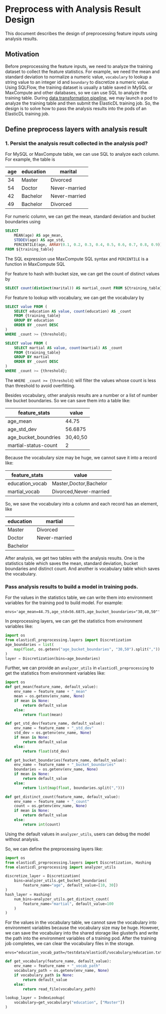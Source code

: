 # Preprocess with Analysis Result Design
This document describes the design of preprocessing feature inputs using analysis results.

## Motivation
Before preprocessing the feature inputs, we need to analyze the training dataset to collect the feature statistics. For example, we need the mean and standard deviation to normalize a numeric value, `vocabulary` to lookup a string value to an integer id and `boundary` to discretize a numeric value. Using SQLFlow, the training dataset is usually a table saved in MySQL or MaxCompute and other databases, so we can use SQL to analyze the training table. During [data transformation pipeline](https://github.com/sql-machine-learning/elasticdl/blob/develop/docs/designs/data_transform.md), we may launch a pod to analyze the training table and then submit the ElasticDL training job. So, the design is to solve how to pass the analysis results into the pods of an ElasticDL training job.

## Define preprocess layers with analysis result

### 1. Persist the analysis result collected in the analysis pod?
For MySQL or MaxCompute table, we can use SQL to analyze each column. For example, the table is

|  age | education | marital |
| ---- | --- | --- |
|  34  | Master | Divorced |
|  54  | Doctor | Never-married |
|  42  | Bachelor | Never-married |
|  49  | Bachelor | Divorced |

For numeric column, we can get the mean, standard deviation and bucket boundaries using
```sql
SELECT 
    MEAN(age) AS age_mean,
    STDDEV(age) AS age_std,
    PERCENTILE(age, ARRAY(0.1, 0.2, 0.3, 0.4, 0.5, 0.6, 0.7, 0.8, 0.9)) AS age_bucket_boundaries 
FROM ${training_table}
```
The SQL expression use MaxCompute SQL syntax and `PERCENTILE` is a function in MaxCompute SQL

For feature to hash with bucket size, we can get the count of distinct values by 
```sql
SELECT count(distinct(marital)) AS martial_count FROM ${training_table}
```

For feature to lookup with vocabulary, we can get the vocabulary by
```sql
SELECT value FROM (
    SELECT education AS value, count(education) AS _count
    FROM {training_table}
    GROUP BY education
    ORDER BY _count DESC
)
WHERE _count >= {threshold};

SELECT value FROM (
    SELECT martial AS value, count(martial) AS _count
    FROM {training_table}
    GROUP BY martial
    ORDER BY _count DESC
)
WHERE _count >= {threshold};
```
The `WHERE _count >= {threshold}` will filter the values whose count is less than threshold to avoid overfitting.

Besides vocabulary, other analysis results are a number or a list of number like bucket boundaries. So we can save them into a table like:

|  feature_stats | value | 
| ---- | --- | 
|  age_mean  | 44.75 |
|  age_std_dev  | 56.6875 | 
|  age_bucket_boundries  | 30,40,50 | 
| martial-status-count  | 2 | 

Because the vocabulary size may be huge, we cannot save it into a record like:

|  feature_stats | value | 
| ---- | --- |  
| education_vocab  | Master,Doctor,Bachelor |
| martial_vocab  | Divorced,Never-married |

So, we save the vocabulary into a column and each record has an element, like

| education | martial | 
| ---- | --- |  
| Master  | Divorced |
| Doctor  | Never-married |
| Bachelor|  |

After analysis, we get two tables with the analysis results. One is the statistics table which saves the mean, standard deviation, bucket boundaries and distinct count. And another is vocabulary table which saves the vocabulary.

### Pass analysis results to build a model in training pods.
For the values in the statistics table, we can write them into environment variables for the training pod to build model. For example:
```shell
envs='age_mean=44.75,age_std=56.6875,age_bucket_boundaries="30,40,50"'
```
In preprocessing layers, we can get the statistics from environment variables like:
```python
import os
from elasticdl_preprocessing.layers import Discretization
age_boundaries = list(
    map(float, os.getenv("age_bucket_boundaries", "30,50").split(","))
)
layer = Discretization(bins=age_boundaries)
```
Further, we can provide an `analyzer_utils` in `elasticdl_preprocessing` to get the statistics from environment variables like:
```python
import os
def get_mean(feature_name, default_value):
    env_name = feature_name + "_mean"
    mean = os.getenv(env_name, None)
    if mean is None:
        return default_value
    else:
        return float(mean)

def get_std_dev(feature_name, default_value):
    env_name = feature_name + "_std_dev"
    std_dev = os.getenv(env_name, None)
    if mean is None:
        return default_value
    else:
        return float(std_dev)

def get_bucket_boundaries(feature_name, default_value):
    env_name = feature_name + "_bucket_boundaries"
    boundaries = os.getenv(env_name, None)
    if mean is None:
        return default_value
    else:
        return list(map(float, boundaries.split(",")))

def get_distinct_count(feature_name, default_value):
    env_name = feature_name + "_count"
    count = os.getenv(env_name, None)
    if mean is None:
        return default_value
    else:
        return int(count)
```
Using the default values in `analyzer_utils`, users can debug the model without analysis.

So, we can define the preprocessing layers like:
```python
import os
from elasticdl_preprocessing.layers import Discretization, Hashing
from elasticdl_preprocessing import analyzer_utils

discretize_layer = Discretization(
    bins=analyzer_utils.get_bucket_boundaries(
        feature_name="age", default_value=[10, 30])
)
hash_layer = Hashing(
    num_bins=analyzer_utils.get_distinct_count(
        feature_name="martial", default_value=100
    )
)
```

For the values in the vocabulary table, we cannot save the vocabulary into environment variables because the vocabulary size may be huge. However, we can save the vocabulary into the shared storage like glusterfs and write the path into the environment variables of a training pod. After the training job completes, we can clear the vocabulary files in the storage.
```shell
envs="education_vocab_path=/testdata/elasticdl/vocabulary/education.txt"
```

```python
def get_vocabulary(feature_name, default_value):
    env_name = feature_name + "_vocab_path"
    vocabulary_path = os.getenv(env_name, None)
    if vocabulary_path is None:
        return default_value
    else:
        return read_file(vocabulary_path)

lookup_layer = IndexLookup(
    vocabulary=get_vocabulary("education", ["Master"])
)
```
